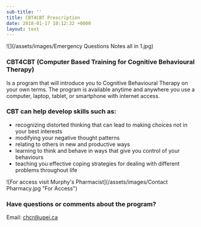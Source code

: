 ```yaml
---
sub-title: ''
title: CBT4CBT Prescription
date: 2018-01-17 10:12:32 +0000
layout: text
---
```

![](/assets/images/Emergency Questions Notes all in 1.jpg)

### CBT4CBT (Computer Based Training for Cognitive Behavioural Therapy)

Is a program that will introduce you to Cognitive Behavioural Therapy on your own terms. The program is available anytime and anywhere you use a computer, laptop, tablet, or smartphone with internet access.

### CBT can help develop skills such as:

* recognizing distorted thinking that can lead to making choices not in your best interests
* modifying your negative thought patterns
* relating to others in new and productive ways
* learning to think and behave in ways that give you  control of your behaviours
* teaching you effective coping strategies for dealing with different problems throughout life

![For access visit Murphy's Pharmacist](/assets/images/Contact Pharmacy.jpg "For Access")

### Have questions or comments about the program?

Email: <a href="mailto:chcr@upei.ca">chcr@upei.ca</a>